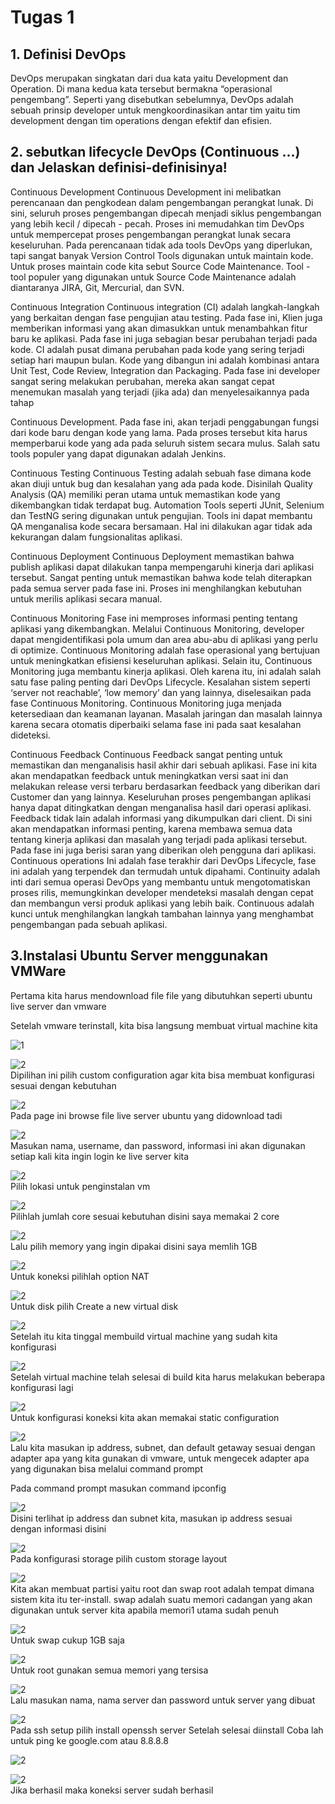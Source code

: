 <h1>Tugas 1</h1>

<h2>1. Definisi DevOps</h2>
   DevOps merupakan singkatan dari dua kata yaitu Development dan Operation. Di mana
kedua kata tersebut bermakna “operasional pengembang”. Seperti yang disebutkan
sebelumnya, DevOps adalah sebuah prinsip developer untuk mengkoordinasikan antar tim
yaitu tim development dengan tim operations dengan efektif dan efisien.

<h2>2. sebutkan lifecycle DevOps (Continuous ...) dan Jelaskan definisi-definisinya! </h2>

Continuous Development
    Continuous Development ini melibatkan perencanaan dan pengkodean dalam pengembangan
perangkat lunak. Di sini, seluruh proses pengembangan dipecah menjadi siklus
pengembangan yang lebih kecil / dipecah - pecah. Proses ini memudahkan tim DevOps untuk
mempercepat proses pengembangan perangkat lunak secara keseluruhan.
Pada perencanaan tidak ada tools DevOps yang diperlukan, tapi sangat banyak Version
Control Tools digunakan untuk maintain kode. Untuk proses maintain code kita sebut Source
Code Maintenance.
Tool - tool populer yang digunakan untuk Source Code Maintenance adalah diantaranya
JIRA, Git, Mercurial, dan SVN.

Continuous Integration
Continuous integration (CI) adalah langkah-langkah yang berkaitan dengan fase pengujian
atau testing. Pada fase ini, Klien juga memberikan informasi yang akan dimasukkan untuk
menambahkan fitur baru ke aplikasi. Pada fase ini juga sebagian besar perubahan terjadi pada
kode. CI adalah pusat dimana perubahan pada kode yang sering terjadi setiap hari maupun
bulan.
Kode yang dibangun ini adalah kombinasi antara Unit Test, Code Review, Integration dan
Packaging. Pada fase ini developer sangat sering melakukan perubahan, mereka akan sangat
cepat menemukan masalah yang terjadi (jika ada) dan menyelesaikannya pada tahap

Continuous Development.
Pada fase ini, akan terjadi penggabungan fungsi dari kode baru dengan kode yang lama. Pada
proses tersebut kita harus memperbarui kode yang ada pada seluruh sistem secara mulus.
Salah satu tools populer yang dapat digunakan adalah Jenkins.

Continuous Testing
Continuous Testing adalah sebuah fase dimana kode akan diuji untuk bug dan kesalahan yang
ada pada kode. Disinilah Quality Analysis (QA) memiliki peran utama untuk memastikan
kode yang dikembangkan tidak terdapat bug.
Automation Tools seperti JUnit, Selenium dan TestNG sering digunakan untuk pengujian.
Tools ini dapat membantu QA menganalisa kode secara bersamaan. Hal ini dilakukan agar
tidak ada kekurangan dalam fungsionalitas aplikasi.

Continuous Deployment
Continuous Deployment memastikan bahwa publish aplikasi dapat dilakukan tanpa
mempengaruhi kinerja dari aplikasi tersebut. Sangat penting untuk memastikan bahwa kode
telah diterapkan pada semua server pada fase ini. Proses ini menghilangkan kebutuhan untuk
merilis aplikasi secara manual.

Continuous Monitoring
Fase ini memproses informasi penting tentang aplikasi yang dikembangkan. Melalui
Continuous Monitoring, developer dapat mengidentifikasi pola umum dan area abu-abu di
aplikasi yang perlu di optimize.
Continuous Monitoring adalah fase operasional yang bertujuan untuk meningkatkan efisiensi
keseluruhan aplikasi. Selain itu, Continuous Monitoring juga membantu kinerja aplikasi.
Oleh karena itu, ini adalah salah satu fase paling penting dari DevOps Lifecycle.
Kesalahan sistem seperti ‘server not reachable’, ‘low memory’ dan yang lainnya, diselesaikan
pada fase Continuous Monitoring. Continuous Monitoring juga menjada ketersediaan dan
keamanan layanan. Masalah jaringan dan masalah lainnya karena secara otomatis diperbaiki
selama fase ini pada saat kesalahan dideteksi.

Continuous Feedback
Continuous Feedback sangat penting untuk memastikan dan menganalisis hasil akhir dari
sebuah aplikasi. Fase ini kita akan mendapatkan feedback untuk meningkatkan versi saat ini
dan melakukan release versi terbaru berdasarkan feedback yang diberikan dari Customer dan
yang lainnya.
Keseluruhan proses pengembangan aplikasi hanya dapat ditingkatkan dengan menganalisa
hasil dari operasi aplikasi. Feedback tidak lain adalah informasi yang dikumpulkan dari
client. Di sini akan mendapatkan informasi penting, karena membawa semua data tentang
kinerja aplikasi dan masalah yang terjadi pada aplikasi tersebut. Pada fase ini juga berisi
saran yang diberikan oleh pengguna dari aplikasi.
Continuous operations
Ini adalah fase terakhir dari DevOps Lifecycle, fase ini adalah yang terpendek dan termudah
untuk dipahami. Continuity adalah inti dari semua operasi DevOps yang membantu untuk
mengotomatiskan proses rilis, memungkinkan developer mendeteksi masalah dengan cepat
dan membangun versi produk aplikasi yang lebih baik. Continuous adalah kunci untuk
menghilangkan langkah tambahan lainnya yang menghambat pengembangan pada sebuah
aplikasi.


<h2>3.Instalasi Ubuntu Server menggunakan VMWare</h2>

Pertama kita harus mendownload file file yang dibutuhkan seperti ubuntu live server dan
vmware


Setelah vmware terinstall, kita bisa langsung membuat virtual machine kita

![1](https://github.com/johndy2742/dumbways-devops15-Johndy-Panca/blob/main/Tugas%201/images/1.jpg)

![2](https://github.com/johndy2742/dumbways-devops15-Johndy-Panca/blob/main/Tugas%201/images/2.jpg)<br>
Dipilihan ini pilih custom configuration agar kita bisa membuat konfigurasi sesuai dengan
kebutuhan

![2](https://github.com/johndy2742/dumbways-devops15-Johndy-Panca/blob/main/Tugas%201/images/3.jpg)<br>
Pada page ini browse file live server ubuntu yang didownload tadi


![2](https://github.com/johndy2742/dumbways-devops15-Johndy-Panca/blob/main/Tugas%201/images/4.jpg)<br>
Masukan nama, username, dan password, informasi ini akan digunakan setiap kali kita ingin
login ke live server kita

![2](https://github.com/johndy2742/dumbways-devops15-Johndy-Panca/blob/main/Tugas%201/images/5.jpg)<br>
Pilih lokasi untuk penginstalan vm

![2](https://github.com/johndy2742/dumbways-devops15-Johndy-Panca/blob/main/Tugas%201/images/5.jpg)<br>
Pilihlah jumlah core sesuai kebutuhan disini saya memakai 2 core

![2](https://github.com/johndy2742/dumbways-devops15-Johndy-Panca/blob/main/Tugas%201/images/6.jpg)<br>
Lalu pilih memory yang ingin dipakai disini saya memlih 1GB

![2](https://github.com/johndy2742/dumbways-devops15-Johndy-Panca/blob/main/Tugas%201/images/7.jpg)<br>
Untuk koneksi pilihlah option NAT

![2](https://github.com/johndy2742/dumbways-devops15-Johndy-Panca/blob/main/Tugas%201/images/8.jpg)<br>
Untuk disk pilih Create a new virtual disk

![2](https://github.com/johndy2742/dumbways-devops15-Johndy-Panca/blob/main/Tugas%201/images/9.jpg)<br>
Setelah itu kita tinggal membuild virtual machine yang sudah kita konfigurasi

![2](https://github.com/johndy2742/dumbways-devops15-Johndy-Panca/blob/main/Tugas%201/images/10.jpg)<br>
Setelah virtual machine telah selesai di build kita harus melakukan beberapa konfigurasi lagi

![2](https://github.com/johndy2742/dumbways-devops15-Johndy-Panca/blob/main/Tugas%201/images/11.jpg)<br>
Untuk konfigurasi koneksi kita akan memakai static configuration

![2](https://github.com/johndy2742/dumbways-devops15-Johndy-Panca/blob/main/Tugas%201/images/12.jpg)<br>
Lalu kita masukan ip address, subnet, dan default getaway sesuai dengan adapter apa yang
kita gunakan di vmware, untuk mengecek adapter apa yang digunakan bisa melalui command
prompt

Pada command prompt masukan command ipconfig

![2](https://github.com/johndy2742/dumbways-devops15-Johndy-Panca/blob/main/Tugas%201/images/13.jpg)<br>
Disini terlihat ip address dan subnet kita, masukan ip address sesuai dengan informasi disini

![2](https://github.com/johndy2742/dumbways-devops15-Johndy-Panca/blob/main/Tugas%201/images/14.jpg)<br>
Pada konfigurasi storage pilih custom storage layout

![2](https://github.com/johndy2742/dumbways-devops15-Johndy-Panca/blob/main/Tugas%201/images/15.jpg)<br>
Kita akan membuat partisi yaitu root dan swap
root adalah tempat dimana sistem kita itu ter-install.
swap adalah suatu memori cadangan yang akan digunakan untuk server kita apabila memori1
utama sudah penuh

![2](https://github.com/johndy2742/dumbways-devops15-Johndy-Panca/blob/main/Tugas%201/images/16.jpg)<br>
Untuk swap cukup 1GB saja

![2](https://github.com/johndy2742/dumbways-devops15-Johndy-Panca/blob/main/Tugas%201/images/17.jpg)<br>
Untuk root gunakan semua memori yang tersisa

![2](https://github.com/johndy2742/dumbways-devops15-Johndy-Panca/blob/main/Tugas%201/images/18.jpg)<br>
Lalu masukan nama, nama server dan password untuk server yang dibuat

![2](https://github.com/johndy2742/dumbways-devops15-Johndy-Panca/blob/main/Tugas%201/images/19.jpg)<br>
Pada ssh setup pilih install openssh server
Setelah selesai diinstall
Coba lah untuk ping ke google.com atau 8.8.8.8

![2](https://github.com/johndy2742/dumbways-devops15-Johndy-Panca/blob/main/Tugas%201/images/20.jpg)<br>

![2](https://github.com/johndy2742/dumbways-devops15-Johndy-Panca/blob/main/Tugas%201/images/21.jpg)<br>
Jika berhasil maka koneksi server sudah berhasil


